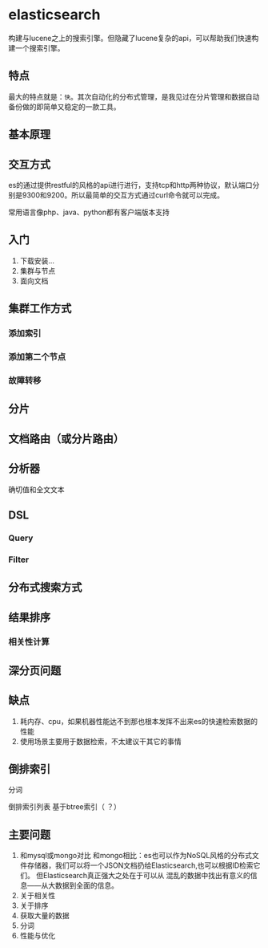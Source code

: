 # elasticsearch

构建与lucene之上的搜索引擎。但隐藏了lucene复杂的api，可以帮助我们快速构建一个搜索引擎。

## 特点

最大的特点就是：`快`。其次自动化的分布式管理，是我见过在分片管理和数据自动备份做的即简单又稳定的一款工具。

## 基本原理



## 交互方式

es的通过提供restful的风格的api进行进行，支持tcp和http两种协议，默认端口分别是9300和9200。所以最简单的交互方式通过curl命令就可以完成。

常用语言像php、java、python都有客户端版本支持

## 入门

1. 下载安装...
1. 集群与节点
1. 面向文档

## 集群工作方式

### 添加索引
### 添加第二个节点
### 故障转移


## 分片

## 文档路由（或分片路由）

## 分析器

确切值和全文文本

## DSL

### Query
 
### Filter 

## 分布式搜索方式

## 结果排序

### 相关性计算

## 深分页问题


## 缺点

1. 耗内存、cpu，如果机器性能达不到那也根本发挥不出来es的快速检索数据的性能
1. 使用场景主要用于数据检索，不太建议干其它的事情


## 倒排索引

分词

倒排索引列表  基于btree索引（ ？）


## 主要问题

1. 和mysql或mongo对比
    和mongo相比：es也可以作为NoSQL风格的分布式文件存储器，我们可以将一个JSON文档扔给Elasticsearch,也可以根据ID检索它们。
    但Elasticsearch真正强大之处在于可以从 混乱的数据中找出有意义的信息——从大数据到全面的信息。
1. 关于相关性
1. 关于排序
1. 获取大量的数据
1. 分词
1. 性能与优化

